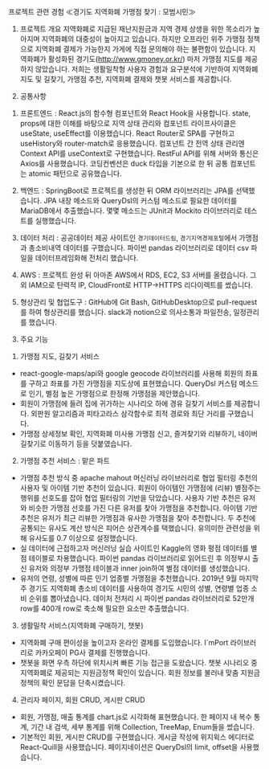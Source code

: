 프로젝트 관련 경험 ≪경기도 지역화폐 가맹점 찾기 : 모범시민≫
1. 프로젝트 개요
지역화폐로 지급된 재난지원금과 지역 경제 상생을 위한 목소리가 높아지며 지역화폐의 대중성이 높아지고 있습니다. 하지만 오프라인 위주 가맹점 정책으로 지역화폐 결제가 가능한지 가게에 직접 문의해야 하는 불편함이 있습니다. 지역화폐가 활성화된 경기도(http://www.gmoney.or.kr/) 마저 가맹점 지도를 제공하지 않았습니다. 저희는 생활밀착형 사용자 경험과 요구분석에 기반하여 지역화폐 지도 및 길찾기, 가맹점 추천, 지역화폐 결제와 챗봇 서비스를 제공합니다.

2. 공통사항
1) 프론트엔드 : React.js의 함수형 컴포넌트와 React Hook을 사용합니다. state, props에 대한 이해를 바탕으로 지역 상태 관리와 컴포넌트 라이프사이클은 useState, useEffect를 이용했습니다. React Router로 SPA를 구현하고 useHistory와 router-match로 응용했습니다. 컴포넌트 간 전역 상태 관리엔 Context API를 useContext로 구현했습니다. RestFul API를 위해 서버와 통신은 Axios를 사용했습니다. 코딩컨벤션은 duck 타입을 기본으로 한 뒤 공통 컴포넌트는 atomic 패턴으로 공유했습니다.

2) 백엔드 : SpringBoot로 프로젝트를 생성한 뒤 ORM 라이브러리는 JPA를 선택했습니다. JPA 내장 메소드와 QueryDsl의 커스텀 메소드로 필요한 데이터를 MariaDB에서 추출했습니다. 몇몇 메소드는 JUnit과 Mockito 라이브러리로 테스트를 실행했습니다.

3) 데이터 처리 : 공공데이터 제공 사이트인 `경기데이터드림`, `경기지역경제포털`에서 가맹점과 총소비내역 데이터를 구했습니다. 파이썬 pandas 라이브러리로 데이터 csv 파일을 데이터프레임화해 전처리 했습니다.

4) AWS : 프로젝트 완성 뒤 아마존 AWS에서 RDS, EC2, S3 서버를 올렸습니다. 그 외 IAM으로 탄력적 IP, CloudFront로 HTTP→HTTPS 리다이렉트를 썼습니다.

5) 형상관리 및 협업도구 : GitHub에 Git Bash, GitHubDesktop으로 pull-request를 하여 형상관리를 했습니다. slack과 notion으로 의사소통과 파일전송, 일정관리를 했습니다.

3. 주요 기능
1) 가맹점 지도, 길찾기 서비스
- react-google-maps/api와 google geocode 라이브러리를 사용해 회원의 좌표를 구하고 좌표를 가진 가맹점을 지도상에 표현했습니다. QueryDsl 커스텀 메소드로 인기, 별점 높은 가맹점으로 한정해 가맹점을 제안했습니다.
- 회원이 가맹점에 들려 집에 귀가하는 시나리오 하에 경유 길찾기 서비스를 제공합니다. 외판원 알고리즘과 피타고라스 삼각함수로 최적 경로와 최단 거리를 구했습니다.
- 가맹점 상세정보 확인, 지역화폐 미사용 가맹점 신고, 즐겨찾기와 리뷰하기, 네이버 길찾기로 이동하기 등을 덧붙였습니다.

2) 가맹점 추천 서비스 : 맡은 파트
- 가맹점 추천 방식 중 apache mahout 머신러닝 라이브러리로 협업 필터링 추천의 사용자 및 아이템 기반 추천이 있습니다. 회원이 아이템인 가맹점에 (리뷰) 별점주는 행위를 선호도를 잡아 협업 필터링의 기반을 닦았습니다. 사용자 기반 추천은 유저와 비슷한 가맹점 선호를 가진 다른 유저를 찾아 가맹점을 추천합니다. 아이템 기반 추천은 유저가 최근 리뷰한 가맹점과 유사한 가맹점을 찾아 추천합니다. 두 추천에 공통되는 유사도 계산 방식은 피어슨 상관계수를 택했습니다. 유의미한 관련성을 위해 유사도를 0.7 이상으로 설정했습니다.
- 실 데이터에 근접하고자 머신러닝 실습 사이트인 Kaggle의 영화 평점 데이터를 별점 테이블로 차용했습니다. 파이썬 pandas 라이브러리로 읽어드린 후 의정부시 출신 유저와 의정부 가맹점 테이블과 inner join하여 별점 데이터를 생성했습니다.
- 유저의 연령, 성별에 따른 인기 업종별 가맹점을 추천했습니다. 2019년 9월 마지막 주 경기도 지역화폐 총소비 데이터를 사용하여 경기도 시민의 성별, 연령별 업종 소비 순위를 뽑아냈습니다. 데이처 전처리 시 파이썬 pandas 라이브러리로 52만개 row를 400개 row로 축소해 필요한 요소만 추출했습니다.

3) 생활밀착 서비스(지역화폐 구매하기, 챗봇)
- 지역화폐 구매 편이성을 높이고자 온라인 결제를 도입했습니다. I`mPort 라이브러리로 카카오페이 PG사 결제를 진행했습니다.
- 챗봇을 화면 우측 하단에 위치시켜 빠른 기능 접근을 도왔습니다. 챗봇 시나리오 중 지역화폐로 제공되는 지원금정책 확인이 있습니다. 회원 정보를 불러내 맞춤 지원금정책의 확인 문답을 단축시켰습니다.

4) 관리자 페이지, 회원 CRUD, 게시판 CRUD
- 회원, 가맹점, 매출 통계를 chart.js로 시각화해 표현했습니다. 한 페이지 내 복수 통계, 기간 내 검색, 세부 통계를 위해 Collection, TreeMap, Enum들을 썼습니다.
- 기본적인 회원, 게시판 CRUD를 구현했습니다. 게시글 작성에 위지윅스 에디터로 React-Quill을 사용했습니다. 페이지네이션은 QueryDsl의 limit, offset을 사용했습니다.
 
